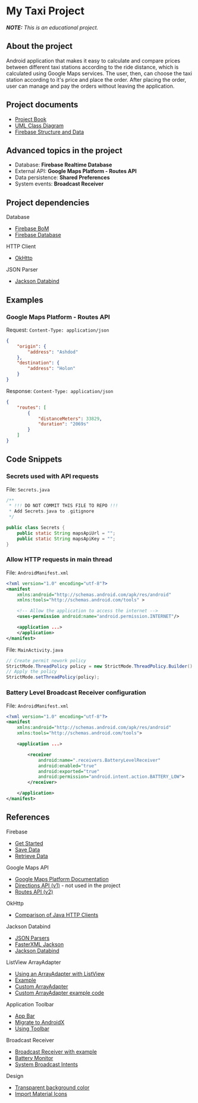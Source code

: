 # My Taxi Project
_**NOTE:** This is an educational project._

## About the project
Android application that makes it easy to calculate and compare prices between different taxi stations according to the ride distance, which is calculated using Google Maps services. The user, then, can choose the taxi station according to it's price and place the order. After placing the order, user can manage and pay the orders without leaving the application.

## Project documents
- [Project Book](./docs/book/)
- [UML Class Diagram](./docs/class-diagram/)
- [Firebase Structure and Data](./docs/data/)

## Advanced topics in the project
- Database: **Firebase Realtime Database**
- External API: **Google Maps Platform - Routes API**
- Data persistence: **Shared Preferences**
- System events: **Broadcast Receiver**

## Project dependencies
Database
  - [Firebase BoM](https://mvnrepository.com/artifact/com.google.firebase/firebase-bom)
  - [Firebase Database](https://mvnrepository.com/artifact/com.google.firebase/firebase-database)

HTTP Client
  - [OkHttp](https://mvnrepository.com/artifact/com.squareup.okhttp3/okhttp)

JSON Parser
  - [Jackson Databind](https://mvnrepository.com/artifact/com.fasterxml.jackson.core/jackson-databind)

## Examples
### Google Maps Platform - Routes API
Request: `Content-Type: application/json`
```json
{
    "origin": {
        "address": "Ashdod"
    },
    "destination": {
        "address": "Holon"
    }
}
```
Response: `Content-Type: application/json`
```json
{
    "routes": [
        {
            "distanceMeters": 33829,
            "duration": "2069s"
        }
    ]
}
```

## Code Snippets
### Secrets used with API requests
File: `Secrets.java`
```java
/**
 * !!! DO NOT COMMIT THIS FILE TO REPO !!!
 * Add Secrets.java to .gitignore
 */

public class Secrets {
    public static String mapsApiUrl = "";
    public static String mapsApiKey = "";
}
```

### Allow HTTP requests in main thread
File: `AndroidManifest.xml`
```xml
<?xml version="1.0" encoding="utf-8"?>
<manifest
    xmlns:android="http://schemas.android.com/apk/res/android"
    xmlns:tools="http://schemas.android.com/tools" >

    <!-- Allow the application to access the internet -->
    <uses-permission android:name="android.permission.INTERNET"/>

    <application ...>
    </application>
</manifest>
```
File: `MainActivity.java`
```java
// Create permit nework policy
StrictMode.ThreadPolicy policy = new StrictMode.ThreadPolicy.Builder().permitNetwork().build();
// Apply the policy
StrictMode.setThreadPolicy(policy);
```

### Battery Level Broadcast Receiver configuration
File: `AndroidManifest.xml`
```xml
<?xml version="1.0" encoding="utf-8"?>
<manifest
    xmlns:android="http://schemas.android.com/apk/res/android"
    xmlns:tools="http://schemas.android.com/tools">

    <application ...>

        <receiver
            android:name=".receivers.BatteryLevelReceiver"
            android:enabled="true"
            android:exported="true"
            android:permission="android.intent.action.BATTERY_LOW">
        </receiver>

    </application>
</manifest>
```

## References
Firebase
  - [Get Started](https://firebase.google.com/docs/database/android/start)
  - [Save Data](https://firebase.google.com/docs/database/admin/save-data)
  - [Retrieve Data](https://firebase.google.com/docs/database/admin/retrieve-data)

Google Maps API
  - [Google Maps Platform Documentation](https://developers.google.com/maps/documentation)
  - [Directions API (v1)](https://developers.google.com/maps/documentation/directions) - not used in the project
  - [Routes API (v2)](https://developers.google.com/maps/documentation/routes)

OkHttp
  - [Comparison of Java HTTP Clients](https://reflectoring.io/comparison-of-java-http-clients)

Jackson Databind
  - [JSON Parsers](https://stackoverflow.com/questions/2591098/how-to-parse-json-in-java/31743324#31743324)
  - [FasterXML Jackson](https://github.com/FasterXML/jackson)
  - [Jackson Databind](https://github.com/FasterXML/jackson-databind)

ListView ArrayAdapter
  - [Using an ArrayAdapter with ListView](https://github.com/codepath/android_guides/wiki/Using-an-ArrayAdapter-with-ListView)
  - [Example](https://www.geeksforgeeks.org/arrayadapter-in-android-with-example)
  - [Custom ArrayAdapter](https://vogella.com/tutorials/AndroidListView/article.html)
  - [Custom ArrayAdapter example code](https://stackoverflow.com/questions/46443776/android-change-textview-font-color-in-a-listview-for-a-condition/46445576#46445576)

Application Toolbar
  - [App Bar](https://developer.android.com/develop/ui/views/components/appbar)
  - [Migrate to AndroidX](https://developer.android.com/jetpack/androidx/migrate)
  - [Using Toolbar](https://github.com/codepath/android_guides/wiki/Using-the-App-ToolBar)

Broadcast Receiver
  - [Broadcast Receiver with example](https://www.geeksforgeeks.org/broadcast-receiver-in-android-with-example)
  - [Battery Monitor](https://developer.android.com/training/monitoring-device-state/battery-monitoring)
  - [System Broadcast Intents](https://developer.android.com/about/versions/11/reference/broadcast-intents-30)

Design
  - [Transparent background color](https://www.tutorialspoint.com/how-to-make-a-background-20-transparent-on-android)
  - [Import Material Icons](https://stackoverflow.com/questions/28684759/import-material-design-icons-into-an-android-project)
